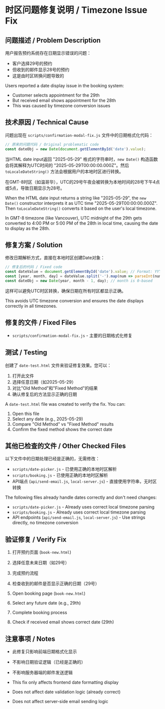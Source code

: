 # 时区问题修复说明 / Timezone Issue Fix

## 问题描述 / Problem Description

用户报告预约系统存在日期显示错误的问题：
- 客户选择29号的预约
- 但收到的邮件显示28号的预约
- 这是由时区转换问题导致的

Users reported a date display issue in the booking system:
- Customer selects appointment for the 29th
- But received email shows appointment for the 28th  
- This was caused by timezone conversion issues

## 技术原因 / Technical Cause

问题出现在 `scripts/confirmation-modal-fix.js` 文件中的日期格式化代码：

```javascript
// 原来的问题代码 / Original problematic code
const dateObj = new Date(document.getElementById('date').value);
```

当HTML date input返回 "2025-05-29" 格式的字符串时，`new Date()` 构造函数会将其解释为UTC时间的 "2025-05-29T00:00:00.000Z"。然后 `toLocaleDateString()` 方法会根据用户的本地时区进行转换。

在GMT-8时区（如温哥华），UTC的29号午夜会被转换为本地时间的28号下午4点或5点，导致日期显示为28号。

When the HTML date input returns a string like "2025-05-29", the `new Date()` constructor interprets it as UTC time "2025-05-29T00:00:00.000Z". Then `toLocaleDateString()` converts it based on the user's local timezone.

In GMT-8 timezone (like Vancouver), UTC midnight of the 29th gets converted to 4:00 PM or 5:00 PM of the 28th in local time, causing the date to display as the 28th.

## 修复方案 / Solution

修改日期解析方式，直接在本地时区创建Date对象：

```javascript
// 修复后的代码 / Fixed code
const dateValue = document.getElementById('date').value; // Format: YYYY-MM-DD
const [year, month, day] = dateValue.split('-').map(num => parseInt(num));
const dateObj = new Date(year, month - 1, day); // month is 0-based
```

这样可以避免UTC时区转换，确保日期在所有时区都显示正确。

This avoids UTC timezone conversion and ensures the date displays correctly in all timezones.

## 修复的文件 / Fixed Files

- `scripts/confirmation-modal-fix.js` - 主要的日期格式化修复

## 测试 / Testing

创建了 `date-test.html` 文件来验证修复效果。您可以：
1. 打开此文件
2. 选择任意日期（如2025-05-29）
3. 对比"Old Method"和"Fixed Method"的结果
4. 确认修复后的方法显示正确的日期

A `date-test.html` file was created to verify the fix. You can:
1. Open this file
2. Select any date (e.g., 2025-05-29)
3. Compare "Old Method" vs "Fixed Method" results
4. Confirm the fixed method shows the correct date

## 其他已检查的文件 / Other Checked Files

以下文件中的日期处理已经是正确的，无需修改：
- `scripts/date-picker.js` - 已使用正确的本地时区解析
- `scripts/booking.js` - 已使用正确的本地时区解析
- API端点 (`api/send-email.js`, `local-server.js`) - 直接使用字符串，无时区转换

The following files already handle dates correctly and don't need changes:
- `scripts/date-picker.js` - Already uses correct local timezone parsing
- `scripts/booking.js` - Already uses correct local timezone parsing  
- API endpoints (`api/send-email.js`, `local-server.js`) - Use strings directly, no timezone conversion

## 验证修复 / Verify Fix

1. 打开预约页面 (`book-new.html`)
2. 选择任意未来日期（如29号）
3. 完成预约流程
4. 检查收到的邮件是否显示正确的日期（29号）

1. Open booking page (`book-new.html`)
2. Select any future date (e.g., 29th)
3. Complete booking process
4. Check if received email shows correct date (29th)

## 注意事项 / Notes

- 此修复只影响前端日期格式化显示
- 不影响日期验证逻辑（已经是正确的）
- 不影响服务器端的邮件发送逻辑

- This fix only affects frontend date formatting display
- Does not affect date validation logic (already correct)
- Does not affect server-side email sending logic 